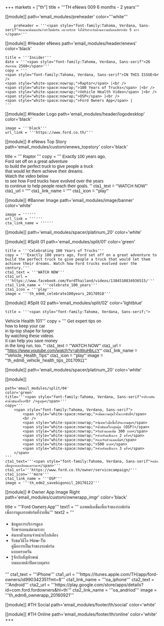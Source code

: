 +++
markets = ["th"]
title = '''TH eNews 009 6 months - 2 years'''

[[module]]
path='email_modules/preheader'
color='''white'''

		preheader = '''<span style="font-family:Tahoma, Verdana, Sans-serif">และมาค้นพบกันว่าทำไมฟอร์ด เอเวอร์เรส จึงได้รับรางวัลด้านความปลอดภัยระดับ 5 ดาว </span>'''

[[module]] #Header eNews
path='email_modules/header/enews'
color='black'

	title = '''Insider'''
	date = '''<span style="font-family:Tahoma, Verdana, Sans-serif">26 กันยายน 2560</span>'''
	copy = '''
    <span style="font-family:Tahoma, Verdana, Sans-serif">IN THIS ISSUE<br />
    <span style="white-space:nowrap;">Raptor</span> |<br />
	<span style="white-space:nowrap;">100 Years of Trucks</span> |<br />    
	<span style="white-space:nowrap;">Vehicle Health Video</span> |<br />
    <span style="white-space:nowrap;">OSP</span> |<br />
    <span style="white-space:nowrap;">Ford Owners App</span> |
    '''

[[module]] #Header Logo
path='email_modules/header/logodesktop'
color='black'

	image = '''black'''
	url_link = '''https://www.ford.co.th/'''
 
[[module]] # eNews Top Story
path='email_modules/custom/enews_topstory'
color='black'

title = '''
<span style="font-family:Tahoma, Verdana, Sans-serif">Raptor</span>
'''
copy = '''
<span style="font-family:Tahoma, Verdana, Sans-serif">
<span style="white-space:nowrap;">Exactly 100 years ago,</span>
<br />
<span style="white-space:nowrap;">Ford set off on a great adventure</span> 
<br />
<span style="white-space:nowrap;">to build the perfect truck to give people a truck</span> 
<br />
<span style="white-space:nowrap;">that would let them achieve their dreams.</span>
<br />
<span style="white-space:nowrap;">Watch the video below</span>
<br />
<span style="white-space:nowrap;">to see how Ford trucks have evolved over the years</span> 
<br />
<span style="white-space:nowrap;">to continue to help people reach their goals.</span>
'''
cta1_text = '''<span style="font-family:Tahoma, Verdana, Sans-serif">WATCH NOW</span>'''
	cta1_url = ''''''
	cta1_link_name = ''''''
	cta1_icon = '''play'''

[[module]] #Banner Image
path='email_modules/image/banner'
color='white'

	image = ''''''
	url_link = ''''''
	cta_link_name = ''''''

[[module]]
path='email_modules/spacer/platinum_20'
color='white'

[[module]] #Split 01
path='email_modules/split/01'
color='green'

	title = '''Celebrating 100 Years of Trucks'''
	copy = '''Exactly 100 years ago, Ford set off on a great adventure to build the perfect truck to give people a truck that would let them achieve their dreams. Watch how Ford trucks evolved over the century.'''
	cta1_text = '''WATCH NOW'''
	cta1_url = '''https://www.facebook.com/FordThailand/videos/1384510834936515/'''
	cta1_link_name = '''celebrate_100_years'''
	cta1_icon = '''play'''
	image = '''th_edm6_celebrate100years_20170918'''

[[module]] #Split 02
path='email_modules/split/02'
color='lightblue'
    
    title = '''<span style="font-family:Tahoma, Verdana, Sans-serif;">
<span style=" white-space:nowrap;">Vehicle Health 101</span>'''
copy = '''
<span style="font-family:Tahoma, Verdana, Sans-serif">
<span style="white-space:nowrap;">Get expert tips on</span>
<br />
<span style="white-space:nowrap;">how to keep your car</span> 
<br />
<span style="white-space:nowrap;">in tip-top shape for longer</span> 
<br />
<span style="white-space:nowrap;">by watching these videos.</span>
<br />
<span style="white-space:nowrap;">It can help you save money</span> 
<br />
<span style="white-space:nowrap;">in the long run, too.</span>
'''
cta1_text = '''<span style="font-family:Tahoma, Verdana, Sans-serif">WATCH NOW</span>'''
    cta1_url = '''https://www.youtube.com/watch?v=ahI6tuHbLcY'''
	cta1_link_name = '''Vehicle_Health_Tips'''
	cta1_icon = '''play'''
	image = '''th_edm6_vehicle_health_tips_20170911'''

[[module]]
path='email_modules/spacer/platinum_20'
color='white'

[[module]]

	path='email_modules/split/04'
	color='green'
	title='''<span style="font-family:Tahoma, Verdana, Sans-serif">ประหยัดค่าน้ำมันเครื่อง<br />สูงสุด</span>'''
	copy='''
		<span style="font-family:Tahoma, Verdana, Sans-serif">
			<span style="white-space:nowrap;">เพิ่มความอุ่นใจในการขับขี่</span>
			<br />
			<span style="white-space:nowrap;">พิเศษ!เมื่อซื้อโปรแกรมชุด</span>
			<span style="white-space:nowrap;">น้ำมันเครื่องสุดคุ้ม (OSP)</span>
			<span style="white-space:nowrap;">รับส่วนลดเพิ่ม 300 บาท</span> 
			<span style="white-space:nowrap;">สำหรับแพ็กเกจ 2 ครั้ง</span> 
			<span style="white-space:nowrap;">และรับส่วนลดเพิ่ม</span>
			<span style="white-space:nowrap;">500 บาท</span> 
			<span style="white-space:nowrap;">สำหรับแพ็กเกจ 3 ครั้ง</span>
		</span>
	'''
	cta1_text='''<span style="font-family:Tahoma, Verdana, Sans-serif">คลิกเพื่อดูรายละเอียดและราคา</span>'''
	cta1_url='''https://www.ford.co.th/owner/servicecampaign/'''
	cta1_icon='''more'''
	cta1_link_name = '''OSP'''
	image = '''th_edm2_savebigonoil_20170122'''

[[module]] # Owner App Image Right
path='email_modules/custom/ownerapp_imgr'
color='black'

title = '''<span style="font-family:Tahoma, Verdana, Sans-serif">Ford Owners App</span>'''
text1 = '''<span style="font-family:Tahoma, Verdana, Sans-serif">
<span style=" white-space:nowrap;">แอพพลิเคชั่นเพื่อเจ้าของรถฟอร์ด</span><br> 
<span style=" white-space:nowrap;">เพื่อการดูแลรถฟอร์ดที่ง่ายขึ้น</span></span>'''
text2 = '''<span style="font-family:Tahoma, Verdana, Sans-serif; font-size: 14px">
<ul style="margin: 20px; padding: 0;">
<li><span style=" white-space:nowrap;">ข้อมูลการบริการดูแล<br>รักษารถยนต์ตามระยะ</span></li>
<li><span style=" white-space:nowrap;">ค้นหาตัวแทนจำหน่ายใกล้เคียง</span></li>
<li><span style=" white-space:nowrap;">รับชมวิดีโอ How-To <br>คู่มือการเป็นเจ้าของรถฟอร์ด<br>แบบครบครัน</span></li>
<li><span style=" white-space:nowrap;">รู้จักกับสัญลักษณ์<br>บนแผงหน้าปัดควบคุมรถ</span></li>
</ul>
</span>'''
	cta1_text = '''iPhone'''
	cta1_url = '''https://itunes.apple.com/TH/app/ford-owners/id990342351?mt=8'''
	cta1_link_name = '''oa_iphone'''
	cta2_text = '''Android'''
	cta2_url = '''https://play.google.com/store/apps/details?id=com.ford.fordowners&hl=th'''
	cta2_link_name = '''oa_andriod'''
	image = '''th_edm6_ownerapp_20160921'''


[[module]] #TH Social
path='email_modules/footer/th/social'
color='white'

[[module]] #TH Online
path='email_modules/footer/th/online'
color='white'
+++